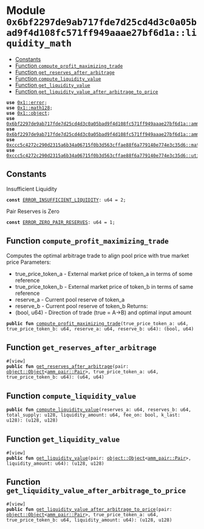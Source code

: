 
<a id="0x6bf2297de9ab717fde7d25cd4d3c0a05bad9f4d108fc571ff949aaae27bf6d1a_liquidity_math"></a>

# Module `0x6bf2297de9ab717fde7d25cd4d3c0a05bad9f4d108fc571ff949aaae27bf6d1a::liquidity_math`



-  [Constants](#@Constants_0)
-  [Function `compute_profit_maximizing_trade`](#0x6bf2297de9ab717fde7d25cd4d3c0a05bad9f4d108fc571ff949aaae27bf6d1a_liquidity_math_compute_profit_maximizing_trade)
-  [Function `get_reserves_after_arbitrage`](#0x6bf2297de9ab717fde7d25cd4d3c0a05bad9f4d108fc571ff949aaae27bf6d1a_liquidity_math_get_reserves_after_arbitrage)
-  [Function `compute_liquidity_value`](#0x6bf2297de9ab717fde7d25cd4d3c0a05bad9f4d108fc571ff949aaae27bf6d1a_liquidity_math_compute_liquidity_value)
-  [Function `get_liquidity_value`](#0x6bf2297de9ab717fde7d25cd4d3c0a05bad9f4d108fc571ff949aaae27bf6d1a_liquidity_math_get_liquidity_value)
-  [Function `get_liquidity_value_after_arbitrage_to_price`](#0x6bf2297de9ab717fde7d25cd4d3c0a05bad9f4d108fc571ff949aaae27bf6d1a_liquidity_math_get_liquidity_value_after_arbitrage_to_price)


<pre><code><b>use</b> <a href="">0x1::error</a>;
<b>use</b> <a href="">0x1::math128</a>;
<b>use</b> <a href="">0x1::object</a>;
<b>use</b> <a href="controller.md#0x6bf2297de9ab717fde7d25cd4d3c0a05bad9f4d108fc571ff949aaae27bf6d1a_amm_controller">0x6bf2297de9ab717fde7d25cd4d3c0a05bad9f4d108fc571ff949aaae27bf6d1a::amm_controller</a>;
<b>use</b> <a href="pair.md#0x6bf2297de9ab717fde7d25cd4d3c0a05bad9f4d108fc571ff949aaae27bf6d1a_amm_pair">0x6bf2297de9ab717fde7d25cd4d3c0a05bad9f4d108fc571ff949aaae27bf6d1a::amm_pair</a>;
<b>use</b> <a href="">0xccc5c4272c290d2315a6b34a06715f0b3d563cffae88f6a779140e774e3c35d6::math</a>;
<b>use</b> <a href="">0xccc5c4272c290d2315a6b34a06715f0b3d563cffae88f6a779140e774e3c35d6::utils</a>;
</code></pre>



<a id="@Constants_0"></a>

## Constants


<a id="0x6bf2297de9ab717fde7d25cd4d3c0a05bad9f4d108fc571ff949aaae27bf6d1a_liquidity_math_ERROR_INSUFFICIENT_LIQUIDITY"></a>

Insufficient Liquidity


<pre><code><b>const</b> <a href="liquidity_math.md#0x6bf2297de9ab717fde7d25cd4d3c0a05bad9f4d108fc571ff949aaae27bf6d1a_liquidity_math_ERROR_INSUFFICIENT_LIQUIDITY">ERROR_INSUFFICIENT_LIQUIDITY</a>: u64 = 2;
</code></pre>



<a id="0x6bf2297de9ab717fde7d25cd4d3c0a05bad9f4d108fc571ff949aaae27bf6d1a_liquidity_math_ERROR_ZERO_PAIR_RESERVES"></a>

Pair Reserves is Zero


<pre><code><b>const</b> <a href="liquidity_math.md#0x6bf2297de9ab717fde7d25cd4d3c0a05bad9f4d108fc571ff949aaae27bf6d1a_liquidity_math_ERROR_ZERO_PAIR_RESERVES">ERROR_ZERO_PAIR_RESERVES</a>: u64 = 1;
</code></pre>



<a id="0x6bf2297de9ab717fde7d25cd4d3c0a05bad9f4d108fc571ff949aaae27bf6d1a_liquidity_math_compute_profit_maximizing_trade"></a>

## Function `compute_profit_maximizing_trade`

Computes the optimal arbitrage trade to align pool price with true market price
Parameters:
* true_price_token_a - External market price of token_a in terms of some reference
* true_price_token_b - External market price of token_b in terms of same reference
* reserve_a - Current pool reserve of token_a
* reserve_b - Current pool reserve of token_b
Returns:
* (bool, u64) - Direction of trade (true = A->B) and optimal input amount


<pre><code><b>public</b> <b>fun</b> <a href="liquidity_math.md#0x6bf2297de9ab717fde7d25cd4d3c0a05bad9f4d108fc571ff949aaae27bf6d1a_liquidity_math_compute_profit_maximizing_trade">compute_profit_maximizing_trade</a>(true_price_token_a: u64, true_price_token_b: u64, reserve_a: u64, reserve_b: u64): (bool, u64)
</code></pre>



<a id="0x6bf2297de9ab717fde7d25cd4d3c0a05bad9f4d108fc571ff949aaae27bf6d1a_liquidity_math_get_reserves_after_arbitrage"></a>

## Function `get_reserves_after_arbitrage`



<pre><code>#[view]
<b>public</b> <b>fun</b> <a href="liquidity_math.md#0x6bf2297de9ab717fde7d25cd4d3c0a05bad9f4d108fc571ff949aaae27bf6d1a_liquidity_math_get_reserves_after_arbitrage">get_reserves_after_arbitrage</a>(pair: <a href="_Object">object::Object</a>&lt;<a href="pair.md#0x6bf2297de9ab717fde7d25cd4d3c0a05bad9f4d108fc571ff949aaae27bf6d1a_amm_pair_Pair">amm_pair::Pair</a>&gt;, true_price_token_a: u64, true_price_token_b: u64): (u64, u64)
</code></pre>



<a id="0x6bf2297de9ab717fde7d25cd4d3c0a05bad9f4d108fc571ff949aaae27bf6d1a_liquidity_math_compute_liquidity_value"></a>

## Function `compute_liquidity_value`



<pre><code><b>public</b> <b>fun</b> <a href="liquidity_math.md#0x6bf2297de9ab717fde7d25cd4d3c0a05bad9f4d108fc571ff949aaae27bf6d1a_liquidity_math_compute_liquidity_value">compute_liquidity_value</a>(reserves_a: u64, reserves_b: u64, total_supply: u128, liquidity_amount: u64, fee_on: bool, k_last: u128): (u128, u128)
</code></pre>



<a id="0x6bf2297de9ab717fde7d25cd4d3c0a05bad9f4d108fc571ff949aaae27bf6d1a_liquidity_math_get_liquidity_value"></a>

## Function `get_liquidity_value`



<pre><code>#[view]
<b>public</b> <b>fun</b> <a href="liquidity_math.md#0x6bf2297de9ab717fde7d25cd4d3c0a05bad9f4d108fc571ff949aaae27bf6d1a_liquidity_math_get_liquidity_value">get_liquidity_value</a>(pair: <a href="_Object">object::Object</a>&lt;<a href="pair.md#0x6bf2297de9ab717fde7d25cd4d3c0a05bad9f4d108fc571ff949aaae27bf6d1a_amm_pair_Pair">amm_pair::Pair</a>&gt;, liquidity_amount: u64): (u128, u128)
</code></pre>



<a id="0x6bf2297de9ab717fde7d25cd4d3c0a05bad9f4d108fc571ff949aaae27bf6d1a_liquidity_math_get_liquidity_value_after_arbitrage_to_price"></a>

## Function `get_liquidity_value_after_arbitrage_to_price`



<pre><code>#[view]
<b>public</b> <b>fun</b> <a href="liquidity_math.md#0x6bf2297de9ab717fde7d25cd4d3c0a05bad9f4d108fc571ff949aaae27bf6d1a_liquidity_math_get_liquidity_value_after_arbitrage_to_price">get_liquidity_value_after_arbitrage_to_price</a>(pair: <a href="_Object">object::Object</a>&lt;<a href="pair.md#0x6bf2297de9ab717fde7d25cd4d3c0a05bad9f4d108fc571ff949aaae27bf6d1a_amm_pair_Pair">amm_pair::Pair</a>&gt;, true_price_token_a: u64, true_price_token_b: u64, liquidity_amount: u64): (u128, u128)
</code></pre>
